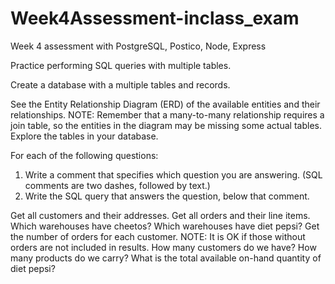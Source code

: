 # Week4Assessment-inclass_exam
Week 4 assessment with PostgreSQL, Postico, Node, Express

Practice performing SQL queries with multiple tables.

Create a database with a multiple tables and records. 

See the Entity Relationship Diagram (ERD) of the available entities and their relationships. 
NOTE: Remember that a many-to-many relationship requires a join table, 
so the entities in the diagram may be missing some actual tables. Explore the tables in your database.

For each of the following questions:
1. Write a comment that specifies which question you are answering. (SQL comments are two dashes, followed by text.)
2. Write the SQL query that answers the question, below that comment.

Get all customers and their addresses.
Get all orders and their line items.
Which warehouses have cheetos?
Which warehouses have diet pepsi?
Get the number of orders for each customer. NOTE: It is OK if those without orders are not included in results.
How many customers do we have?
How many products do we carry?
What is the total available on-hand quantity of diet pepsi?

